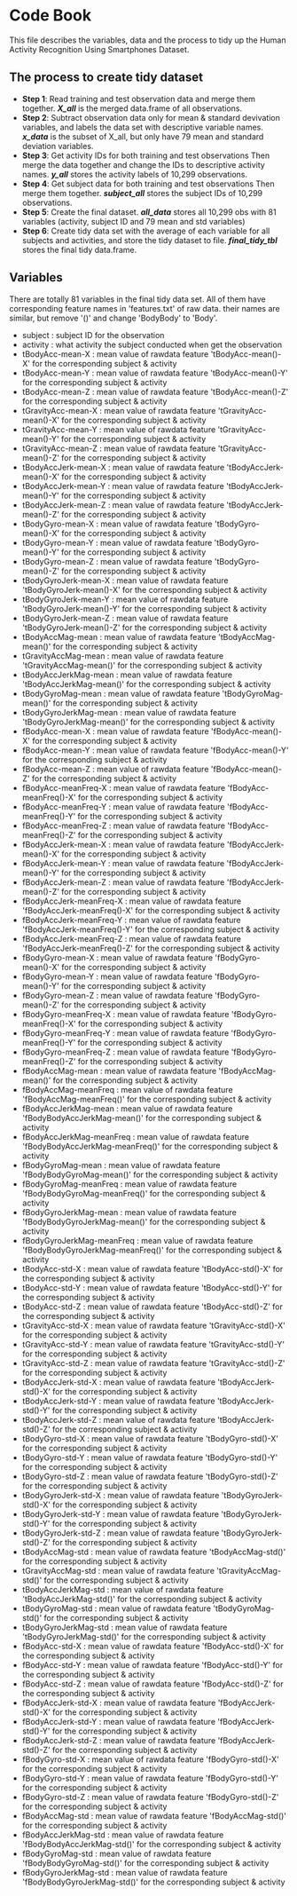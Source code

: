 # Code Book
This file describes the variables, data and the process to tidy up the Human Activity Recognition Using Smartphones Dataset.
## The process to create tidy dataset
 * __Step 1__: Read training and test observation data and merge them together. **_X_all_** is the merged data.frame of all observations.
 * __Step 2__: Subtract observation data only for mean & standard devivation variables, and labels the data set with descriptive 
 variable names. **_x_data_** is the subset of X_all, but only have 79 mean and standard deviation variables.
 * __Step 3__: Get activity IDs for both training and test observations Then merge the data together and change the IDs to descriptive
 activity names. **_y_all_** stores the activity labels of 10,299 observations.
 * __Step 4__: Get subject data for both training and test observations Then merge them together. **_subject_all_** stores the subject IDs of 10,299 observations.
 * __Step 5__: Create the final dataset. **_all_data_** stores all 10,299 obs with 81 variables (activity, subject ID and 79 mean and std variables)
 * __Step 6__: Create tidy data set with the average of each variable for all subjects and activities, and store the tidy dataset to file. **_final_tidy_tbl_** stores the final tidy data.frame.
## Variables
There are totally 81 variables in the final tidy data set. All of them have corresponding feature names in 'features.txt' of raw data. their names are similar, but remove '()' and change 'BodyBody' to 'Body'.
* subject : subject ID for the observation
* activity : what activity the subject conducted when get the observation
* tBodyAcc-mean-X : mean value of rawdata feature 'tBodyAcc-mean()-X' for the corresponding subject & activity
* tBodyAcc-mean-Y : mean value of rawdata feature 'tBodyAcc-mean()-Y' for the corresponding subject & activity
* tBodyAcc-mean-Z : mean value of rawdata feature 'tBodyAcc-mean()-Z' for the corresponding subject & activity
* tGravityAcc-mean-X : mean value of rawdata feature 'tGravityAcc-mean()-X' for the corresponding subject & activity
* tGravityAcc-mean-Y : mean value of rawdata feature 'tGravityAcc-mean()-Y' for the corresponding subject & activity
* tGravityAcc-mean-Z : mean value of rawdata feature 'tGravityAcc-mean()-Z' for the corresponding subject & activity
* tBodyAccJerk-mean-X : mean value of rawdata feature 'tBodyAccJerk-mean()-X' for the corresponding subject & activity
* tBodyAccJerk-mean-Y : mean value of rawdata feature 'tBodyAccJerk-mean()-Y' for the corresponding subject & activity
* tBodyAccJerk-mean-Z : mean value of rawdata feature 'tBodyAccJerk-mean()-Z' for the corresponding subject & activity
* tBodyGyro-mean-X : mean value of rawdata feature 'tBodyGyro-mean()-X' for the corresponding subject & activity
* tBodyGyro-mean-Y : mean value of rawdata feature 'tBodyGyro-mean()-Y' for the corresponding subject & activity
* tBodyGyro-mean-Z : mean value of rawdata feature 'tBodyGyro-mean()-Z' for the corresponding subject & activity
* tBodyGyroJerk-mean-X : mean value of rawdata feature 'tBodyGyroJerk-mean()-X' for the corresponding subject & activity
* tBodyGyroJerk-mean-Y : mean value of rawdata feature 'tBodyGyroJerk-mean()-Y' for the corresponding subject & activity
* tBodyGyroJerk-mean-Z : mean value of rawdata feature 'tBodyGyroJerk-mean()-Z' for the corresponding subject & activity
* tBodyAccMag-mean : mean value of rawdata feature 'tBodyAccMag-mean()' for the corresponding subject & activity
* tGravityAccMag-mean : mean value of rawdata feature 'tGravityAccMag-mean()' for the corresponding subject & activity
* tBodyAccJerkMag-mean : mean value of rawdata feature 'tBodyAccJerkMag-mean()' for the corresponding subject & activity
* tBodyGyroMag-mean : mean value of rawdata feature 'tBodyGyroMag-mean()' for the corresponding subject & activity
* tBodyGyroJerkMag-mean : mean value of rawdata feature 'tBodyGyroJerkMag-mean()' for the corresponding subject & activity
* fBodyAcc-mean-X : mean value of rawdata feature 'fBodyAcc-mean()-X' for the corresponding subject & activity
* fBodyAcc-mean-Y : mean value of rawdata feature 'fBodyAcc-mean()-Y' for the corresponding subject & activity
* fBodyAcc-mean-Z : mean value of rawdata feature 'fBodyAcc-mean()-Z' for the corresponding subject & activity
* fBodyAcc-meanFreq-X : mean value of rawdata feature 'fBodyAcc-meanFreq()-X' for the corresponding subject & activity
* fBodyAcc-meanFreq-Y : mean value of rawdata feature 'fBodyAcc-meanFreq()-Y' for the corresponding subject & activity
* fBodyAcc-meanFreq-Z : mean value of rawdata feature 'fBodyAcc-meanFreq()-Z' for the corresponding subject & activity
* fBodyAccJerk-mean-X : mean value of rawdata feature 'fBodyAccJerk-mean()-X' for the corresponding subject & activity
* fBodyAccJerk-mean-Y : mean value of rawdata feature 'fBodyAccJerk-mean()-Y' for the corresponding subject & activity
* fBodyAccJerk-mean-Z : mean value of rawdata feature 'fBodyAccJerk-mean()-Z' for the corresponding subject & activity
* fBodyAccJerk-meanFreq-X : mean value of rawdata feature 'fBodyAccJerk-meanFreq()-X' for the corresponding subject & activity
* fBodyAccJerk-meanFreq-Y : mean value of rawdata feature 'fBodyAccJerk-meanFreq()-Y' for the corresponding subject & activity
* fBodyAccJerk-meanFreq-Z : mean value of rawdata feature 'fBodyAccJerk-meanFreq()-Z' for the corresponding subject & activity
* fBodyGyro-mean-X : mean value of rawdata feature 'fBodyGyro-mean()-X' for the corresponding subject & activity
* fBodyGyro-mean-Y : mean value of rawdata feature 'fBodyGyro-mean()-Y' for the corresponding subject & activity
* fBodyGyro-mean-Z : mean value of rawdata feature 'fBodyGyro-mean()-Z' for the corresponding subject & activity
* fBodyGyro-meanFreq-X : mean value of rawdata feature 'fBodyGyro-meanFreq()-X' for the corresponding subject & activity
* fBodyGyro-meanFreq-Y : mean value of rawdata feature 'fBodyGyro-meanFreq()-Y' for the corresponding subject & activity
* fBodyGyro-meanFreq-Z : mean value of rawdata feature 'fBodyGyro-meanFreq()-Z' for the corresponding subject & activity
* fBodyAccMag-mean : mean value of rawdata feature 'fBodyAccMag-mean()' for the corresponding subject & activity
* fBodyAccMag-meanFreq : mean value of rawdata feature 'fBodyAccMag-meanFreq()' for the corresponding subject & activity
* fBodyAccJerkMag-mean : mean value of rawdata feature 'fBodyBodyAccJerkMag-mean()' for the corresponding subject & activity
* fBodyAccJerkMag-meanFreq : mean value of rawdata feature 'fBodyBodyAccJerkMag-meanFreq()' for the corresponding subject & activity
* fBodyGyroMag-mean : mean value of rawdata feature 'fBodyBodyGyroMag-mean()' for the corresponding subject & activity
* fBodyGyroMag-meanFreq : mean value of rawdata feature 'fBodyBodyGyroMag-meanFreq()' for the corresponding subject & activity
* fBodyGyroJerkMag-mean : mean value of rawdata feature 'fBodyBodyGyroJerkMag-mean()' for the corresponding subject & activity
* fBodyGyroJerkMag-meanFreq : mean value of rawdata feature 'fBodyBodyGyroJerkMag-meanFreq()' for the corresponding subject & activity
* tBodyAcc-std-X : mean value of rawdata feature 'tBodyAcc-std()-X' for the corresponding subject & activity
* tBodyAcc-std-Y : mean value of rawdata feature 'tBodyAcc-std()-Y' for the corresponding subject & activity
* tBodyAcc-std-Z : mean value of rawdata feature 'tBodyAcc-std()-Z' for the corresponding subject & activity
* tGravityAcc-std-X : mean value of rawdata feature 'tGravityAcc-std()-X' for the corresponding subject & activity
* tGravityAcc-std-Y : mean value of rawdata feature 'tGravityAcc-std()-Y' for the corresponding subject & activity
* tGravityAcc-std-Z : mean value of rawdata feature 'tGravityAcc-std()-Z' for the corresponding subject & activity
* tBodyAccJerk-std-X : mean value of rawdata feature 'tBodyAccJerk-std()-X' for the corresponding subject & activity
* tBodyAccJerk-std-Y : mean value of rawdata feature 'tBodyAccJerk-std()-Y' for the corresponding subject & activity
* tBodyAccJerk-std-Z : mean value of rawdata feature 'tBodyAccJerk-std()-Z' for the corresponding subject & activity
* tBodyGyro-std-X : mean value of rawdata feature 'tBodyGyro-std()-X' for the corresponding subject & activity
* tBodyGyro-std-Y : mean value of rawdata feature 'tBodyGyro-std()-Y' for the corresponding subject & activity
* tBodyGyro-std-Z : mean value of rawdata feature 'tBodyGyro-std()-Z' for the corresponding subject & activity
* tBodyGyroJerk-std-X : mean value of rawdata feature 'tBodyGyroJerk-std()-X' for the corresponding subject & activity
* tBodyGyroJerk-std-Y : mean value of rawdata feature 'tBodyGyroJerk-std()-Y' for the corresponding subject & activity
* tBodyGyroJerk-std-Z : mean value of rawdata feature 'tBodyGyroJerk-std()-Z' for the corresponding subject & activity
* tBodyAccMag-std : mean value of rawdata feature 'tBodyAccMag-std()' for the corresponding subject & activity
* tGravityAccMag-std : mean value of rawdata feature 'tGravityAccMag-std()' for the corresponding subject & activity
* tBodyAccJerkMag-std : mean value of rawdata feature 'tBodyAccJerkMag-std()' for the corresponding subject & activity
* tBodyGyroMag-std : mean value of rawdata feature 'tBodyGyroMag-std()' for the corresponding subject & activity
* tBodyGyroJerkMag-std : mean value of rawdata feature 'tBodyGyroJerkMag-std()' for the corresponding subject & activity
* fBodyAcc-std-X : mean value of rawdata feature 'fBodyAcc-std()-X' for the corresponding subject & activity
* fBodyAcc-std-Y : mean value of rawdata feature 'fBodyAcc-std()-Y' for the corresponding subject & activity
* fBodyAcc-std-Z : mean value of rawdata feature 'fBodyAcc-std()-Z' for the corresponding subject & activity
* fBodyAccJerk-std-X : mean value of rawdata feature 'fBodyAccJerk-std()-X' for the corresponding subject & activity
* fBodyAccJerk-std-Y : mean value of rawdata feature 'fBodyAccJerk-std()-Y' for the corresponding subject & activity
* fBodyAccJerk-std-Z : mean value of rawdata feature 'fBodyAccJerk-std()-Z' for the corresponding subject & activity
* fBodyGyro-std-X : mean value of rawdata feature 'fBodyGyro-std()-X' for the corresponding subject & activity
* fBodyGyro-std-Y : mean value of rawdata feature 'fBodyGyro-std()-Y' for the corresponding subject & activity
* fBodyGyro-std-Z : mean value of rawdata feature 'fBodyGyro-std()-Z' for the corresponding subject & activity
* fBodyAccMag-std : mean value of rawdata feature 'fBodyAccMag-std()' for the corresponding subject & activity
* fBodyAccJerkMag-std : mean value of rawdata feature 'fBodyBodyAccJerkMag-std()' for the corresponding subject & activity
* fBodyGyroMag-std : mean value of rawdata feature 'fBodyBodyGyroMag-std()' for the corresponding subject & activity
* fBodyGyroJerkMag-std : mean value of rawdata feature 'fBodyBodyGyroJerkMag-std()' for the corresponding subject & activity
